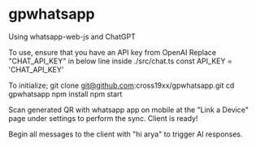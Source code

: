 # gpwhatsapp
Using whatsapp-web-js and ChatGPT

To use, ensure that you have an API key from OpenAI
Replace "CHAT_API_KEY" in below line inside ./src/chat.ts
const API_KEY = 'CHAT_API_KEY'

To initialize;
git clone git@github.com:cross19xx/gpwhatsapp.git
cd gpwhatsapp
npm install
npm start

Scan generated QR with whatsapp app on mobile at the "Link a Device" page under settings to perform the sync.
Client is ready!

Begin all messages to the client with "hi arya" to trigger AI responses.
